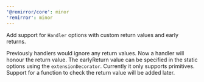 ```yaml
---
'@remirror/core': minor
'remirror': minor
---
```


Add support for `Handler` options with custom return values and early returns.

Previously handlers would ignore any return values. Now a handler will honour the return value. The earlyReturn value can be specified in the static options using the `extensionDecorator`. Currently it only supports primitives. Support for a function to check the return value will be added later.
